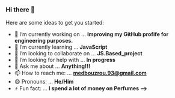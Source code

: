 ### Hi there 👋


Here are some ideas to get you started:

- 🔭 I’m currently working on ... **Improving my GitHub profife for engineering purposes.**
- 🌱 I’m currently learning ... **JavaScript**
- 👯 I’m looking to collaborate on ... **JS.Based_project**
- 🤔 I’m looking for help with ... **In progress**
- 💬 Ask me about ... **Anything!!!**
- 📫 How to reach me: ... **medbouzrou.93@gmail.com**
- 😄 Pronouns: ... **He/Him**
- ⚡ Fun fact: ... **I spend a lot of money on Perfumes
-->**
